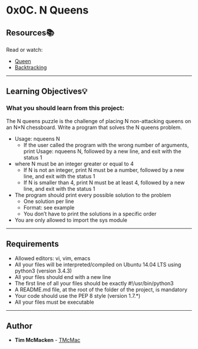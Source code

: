 # 0x0C. N Queens

## Resources:books:
Read or watch:
* [Queen](https://en.wikipedia.org/wiki/Queen_%28chess%29)
* [Backtracking](https://en.wikipedia.org/wiki/Backtracking)


---
## Learning Objectives:bulb:
### What you should learn from this project:

The N queens puzzle is the challenge of placing N non-attacking queens on an N×N chessboard. Write a program that solves the N queens problem.

* Usage: nqueens N
  * If the user called the program with the wrong number of arguments, print Usage: nqueens N, followed by a new line, and exit with the status 1
* where N must be an integer greater or equal to 4
  * If N is not an integer, print N must be a number, followed by a new line, and exit with the status 1
  * If N is smaller than 4, print N must be at least 4, followed by a new line, and exit with the status 1
* The program should print every possible solution to the problem
  * One solution per line
  * Format: see example
  * You don’t have to print the solutions in a specific order
* You are only allowed to import the sys module


---
## Requirements
* Allowed editors: vi, vim, emacs
* All your files will be interpreted/compiled on Ubuntu 14.04 LTS using python3 (version 3.4.3)
* All your files should end with a new line
* The first line of all your files should be exactly #!/usr/bin/python3
* A README.md file, at the root of the folder of the project, is mandatory
* Your code should use the PEP 8 style (version 1.7.*)
* All your files must be executable
---

## Author
* **Tim McMacken** - [TMcMac](https://github.com/TMcMac)
